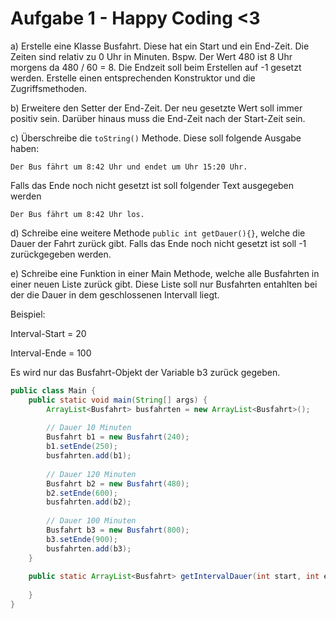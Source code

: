 # Aufgabe 1 - Happy Coding <3
a) Erstelle eine Klasse Busfahrt. Diese hat ein Start und ein End-Zeit. Die Zeiten sind relativ zu 0 Uhr in Minuten. Bspw. Der Wert 480 ist 8 Uhr morgens da 480 / 60 = 8. 
Die Endzeit soll beim Erstellen auf -1 gesetzt werden. Erstelle einen entsprechenden Konstruktor und die Zugriffsmethoden.

b) Erweitere den Setter der End-Zeit. Der neu gesetzte Wert soll immer positiv sein. Darüber hinaus muss die End-Zeit nach der Start-Zeit sein.

c) Überschreibe die `toString()` Methode. Diese soll folgende Ausgabe haben:
```
Der Bus fährt um 8:42 Uhr und endet um Uhr 15:20 Uhr.
```
Falls das Ende noch nicht gesetzt ist soll folgender Text ausgegeben werden
```
Der Bus fährt um 8:42 Uhr los.
```

d) Schreibe eine weitere Methode `public int getDauer(){}`, welche die Dauer der Fahrt zurück gibt. Falls das Ende noch nicht gesetzt ist soll -1 zurückgegeben werden.

e) Schreibe eine Funktion in einer Main Methode, welche alle Busfahrten in einer neuen Liste zurück gibt. Diese Liste soll nur Busfahrten entahlten bei der die Dauer in dem geschlossenen Intervall liegt.

Beispiel: 

Interval-Start = 20

Interval-Ende = 100

Es wird nur das Busfahrt-Objekt der Variable b3 zurück gegeben.


```java
public class Main {
	public static void main(String[] args) {
	    ArrayList<Busfahrt> busfahrten = new ArrayList<Busfahrt>();
	    
        // Dauer 10 Minuten
	    Busfahrt b1 = new Busfahrt(240);
	    b1.setEnde(250);
	    busfahrten.add(b1);
	    
        // Dauer 120 Minuten
	    Busfahrt b2 = new Busfahrt(480);
	    b2.setEnde(600);
	    busfahrten.add(b2);
	    
        // Dauer 100 Minuten
	    Busfahrt b3 = new Busfahrt(800);
	    b3.setEnde(900);
	    busfahrten.add(b3);
	}
	
	public static ArrayList<Busfahrt> getIntervalDauer(int start, int ende) {
	    
	}
}
``` 
